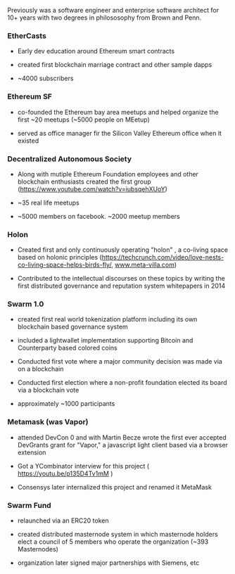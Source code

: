 
Previously was a software engineer and enterprise software architect for 10+ years with two degrees in philososophy from Brown and Penn.

### EtherCasts 

- Early dev education around Ethereum smart contracts 

- created first blockchain marriage contract and other sample dapps

- ~4000 subscribers

### Ethereum SF

- co-founded the Ethereum bay area meetups and helped organize the first ~20 meetups (~5000 people on MEetup) 

- served as office manager fir the Silicon Valley Ethereum office when it existed 
 
### Decentralized Autonomous Society 

- Along with mutiple Ethereum Foundation employees and other blockchain enthusiasts created the first group (https://www.youtube.com/watch?v=iubsqehXUoY)

- ~35 real life meetups 

- ~5000 members on facebook. ~2000 meetup members    

### Holon

- Created first and only continuously operating "holon" , a co-living space based on holonic principles (https://techcrunch.com/video/love-nests-co-living-space-helps-birds-fly/, www.meta-villa.com)   

- Contributed to the intellectual discourses on these topics by writing the first distributed governance and reputation system whitepapers in 2014 

### Swarm 1.0 

- created first real world tokenization platform including its own blockchain based governance system 

- included a lightwallet implementation supporting Bitcoin and Counterparty based colored coins 

- Conducted first  vote where a major community decision was made via on a blockchain 

- Conducted first election where a non-profit foundation elected its board via a blockchain vote 

- approximately ~1000 participants 

### Metamask (was Vapor)

 - attended DevCon 0 and with Martin Becze wrote the first ever accepted DevGrants grant for "Vapor," a javascript light client based via a browser extension 

 - Got a YCombinator interview for this project ( https://youtu.be/p135D4Tv1mM )

 - Consensys later internalized this project and renamed it MetaMask

### Swarm Fund

  - relaunched via an ERC20 token 

  - created distributed masternode system in which masternode holders elect a council of 5 members who operate the organization (~393 Masternodes)

  - organization later signed major partnerships with Siemens, etc 

  


 
